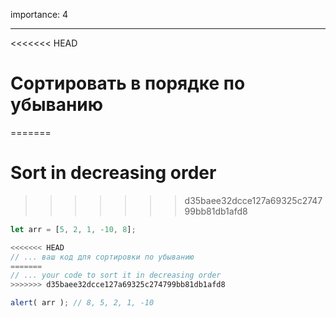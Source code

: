 importance: 4

---

<<<<<<< HEAD
# Сортировать в порядке по убыванию
=======
# Sort in decreasing order
>>>>>>> d35baee32dcce127a69325c274799bb81db1afd8

```js
let arr = [5, 2, 1, -10, 8];

<<<<<<< HEAD
// ... ваш код для сортировки по убыванию
=======
// ... your code to sort it in decreasing order
>>>>>>> d35baee32dcce127a69325c274799bb81db1afd8

alert( arr ); // 8, 5, 2, 1, -10
```

